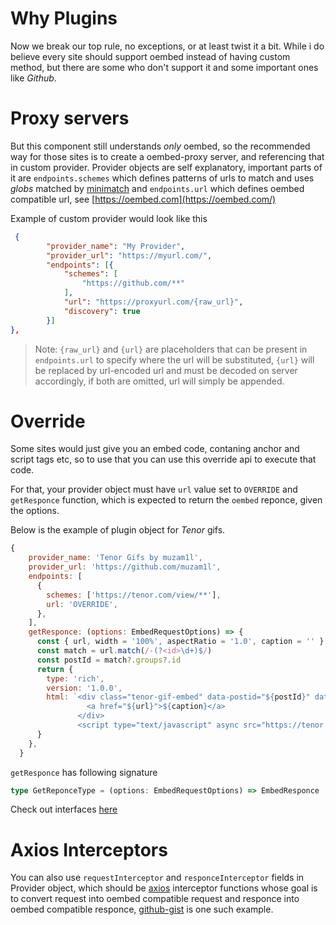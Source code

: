 # Why Plugins

Now we break our top rule, no exceptions, or at least twist it a bit. While i do believe every site should support oembed instead of having custom method, but there are some who don't support it and some important ones like _Github_.

# Proxy servers

But this component still understands _only_ oembed, so the recommended way for those sites is to create a oembed-proxy server, and referencing that in custom provider. Provider objects are self explanatory, important parts of it are `endpoints.schemes` which defines patterns of urls to match and uses _globs_ matched by [minimatch](https://github.com/isaacs/minimatch) and `endpoints.url` which defines oembed compatible url, see [https://oembed.com](https://oembed.com/)

Example of custom provider would look like this

```json
 {
        "provider_name": "My Provider",
        "provider_url": "https://myurl.com/",
        "endpoints": [{
            "schemes": [
                "https://github.com/**"
            ],
            "url": "https://proxyurl.com/{raw_url}",
            "discovery": true
        }]
},
```

> Note: `{raw_url}` and `{url}` are placeholders that can be present in `endpoints.url` to specify where the url will be substituted, `{url}` will be replaced by url-encoded url and must be decoded on server accordingly, if both are omitted, url will simply be appended.

# Override

Some sites would just give you an embed code, contaning anchor and script tags etc, so to use that you can use this override api to execute that code.

For that, your provider object must have `url` value set to `OVERRIDE` and `getResponce` function, which is expected to return the `oembed` reponce, given the options.

Below is the example of plugin object for *Tenor* gifs.

```javascript
{
    provider_name: 'Tenor Gifs by muzam1l',
    provider_url: 'https://github.com/muzam1l',
    endpoints: [
      {
        schemes: ['https://tenor.com/view/**'],
        url: 'OVERRIDE',
      },
    ],
    getResponce: (options: EmbedRequestOptions) => {
      const { url, width = '100%', aspectRatio = '1.0', caption = '' } = options
      const match = url.match(/-(?<id>\d+)$/)
      const postId = match?.groups?.id
      return {
        type: 'rich',
        version: '1.0.0',
        html: `<div class="tenor-gif-embed" data-postid="${postId}" data-share-method="host" data-width="${width}" data-aspect-ratio="${aspectRatio}">
                 <a href="${url}">${caption}</a>
               </div>
               <script type="text/javascript" async src="https://tenor.com/embed.js"></script>`,
      }
    },
  }
```

`getResponce` has following signature

```typescript
type GetReponceType = (options: EmbedRequestOptions) => EmbedResponce
```

Check out interfaces [here](./src/interfaces.ts)


# Axios Interceptors

You can also use `requestInterceptor` and `responceInterceptor` fields in Provider object, which should be [axios](https://github.com/axios/axios) interceptor functions whose goal is to convert request into oembed compatible request and responce into oembed compatible responce, [github-gist](https://github.com/muzam1l/oembed-github-gist) is one such example.
